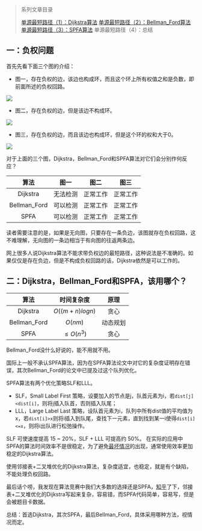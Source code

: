 > 系列文章目录
>
> [单源最短路径（1）：Dijkstra算法](http://www.61mon.com/index.php/archives/194/)
> [单源最短路径（2）：Bellman_Ford算法](http://www.61mon.com/index.php/archives/195/)
> [单源最短路径（3）：SPFA算法](http://www.61mon.com/index.php/archives/196/)
> 单源最短路径（4）：总结

## 一：负权问题

首先先看下面三个图的介绍：


<!--more-->


* 图一，存在负权的边，该边也构成环，而且这个环上所有权值之和是负数，即前面所述的负权回路。

![](http://oi0fekpsr.bkt.clouddn.com/%E5%8D%95%E6%BA%90%E6%9C%80%E7%9F%AD%E8%B7%AF%E5%BE%84_4.png?imageView2/2/w/1920/q/75/format/webp)

* 图二，存在负权的边，但是该边不构成环。

![](http://oi0fekpsr.bkt.clouddn.com/%E5%8D%95%E6%BA%90%E6%9C%80%E7%9F%AD%E8%B7%AF%E5%BE%84_13.png)

* 图三，存在负权的边，而且该边也构成环，但是这个环的权和大于0。

![](http://oi0fekpsr.bkt.clouddn.com/%E5%8D%95%E6%BA%90%E6%9C%80%E7%9F%AD%E8%B7%AF%E5%BE%84_12.png)

对于上面的三个图，Dijkstra，Bellman_Ford和SPFA算法对它们会分别作何反应？

|      算法      |  图一  |  图二  |  图三  |
| :----------: | :--: | :--: | :--: |
|   Dijkstra   | 无法检测 | 正常工作 | 正常工作 |
| Bellman_Ford | 可以检测 | 正常工作 | 正常工作 |
|     SPFA     | 可以检测 | 正常工作 | 正常工作 |

读者需要注意的是，如果是无向图，只要存在一条负边，该图就存在负权回路，这不难理解，无向图的一条边相当于有向图的往返两条边。

网上很多人说Dijkstra算法不能求带负权边的最短路径，这种说法是不准确的。如果仅仅是存在负边，但是不构成负权回路的话，Dijkstra依然是可以工作的。

## 二：Dijkstra，Bellman_Ford和SPFA，该用哪个？

|      算法      |     时间复杂度      |  原理  |
| :----------: | :------------: | :--: |
|   Dijkstra   | $O((m+n)logn)$ |  贪心  |
| Bellman_Ford |    $O(nm)$     | 动态规划 |
|     SPFA     |   $≤O(n^3)$    |  贪心  |

Bellman_Ford没什么好说的，能不用就不用。

国际上一般不承认SPFA算法，因为在SPFA算法论文中对它的复杂度证明存在错误，其次Bellman_Ford的论文中已提及过这个队列优化。

SPFA算法有两个优化策略SLF和LLL。

* SLF，Small Label First 策略，设要加入的节点是j，队首元素为i，若`dist[j]<dist[i]`，则将j插入队首，否则插入队尾； 
* LLL，Large Label Last 策略，设队首元素为i，队列中所有dist值的平均值为x，若`dist[i]>x`则将i插入到队尾，查找下一元素，直到找到某一i使得`dist[i]<=x`，则将i出队进行松弛操作。 

SLF 可使速度提高 15 ~ 20%，SLF + LLL 可提高约 50%。 在实际的应用中SPFA的算法时间效率不是很稳定，为了避免[最坏情况](http://www.61mon.com/index.php/archives/196/#menu_index_5)的出现，通常使用效率更加稳定的Dijkstra算法。

使用邻接表+二叉堆优化的Dijkstra算法，复杂度适宜，也稳定，就是有个缺陷，不能处理负权回路。

最后话个唠，我发现在算法竞赛中我们大多数的选择还是SPFA，[知乎](https://www.zhihu.com/question/37832084)了下，邻接表+二叉堆优化的Dijkstra写起来复杂，容易错，而SPFA代码简单，容易写，但是会被题目卡数据。

总结：首选Dijkstra，其次SPFA，最后Bellman_Ford，具体采用哪种方法，视情况而定。